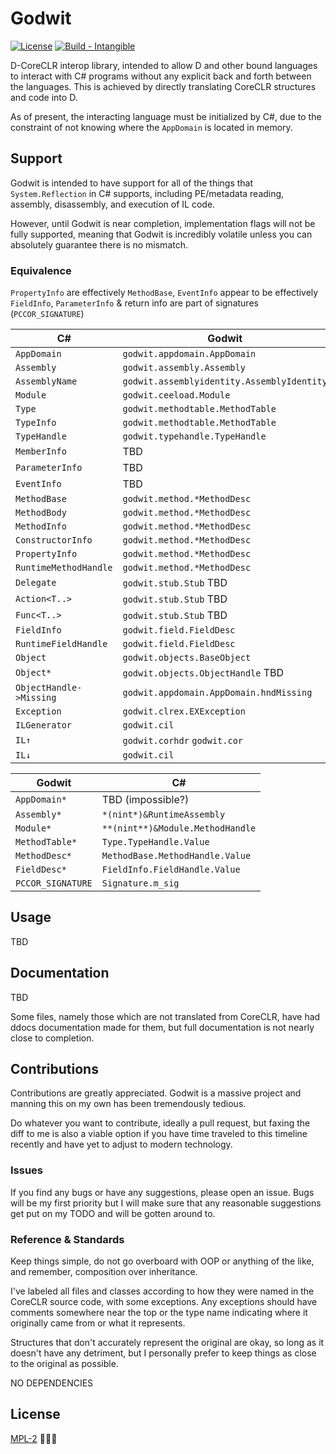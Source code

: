 # Godwit

[![License](https://img.shields.io/badge/License-MPL--2-blue)](#license)
[![Build - Intangible](https://img.shields.io/badge/Build-Intangible-informational)](https://)

D-CoreCLR interop library, intended to allow D and other bound languages to interact with C# programs without any explicit back and forth between the languages. This is achieved by directly translating CoreCLR structures and code into D.

As of present, the interacting language must be initialized by C#, due to the constraint of not knowing where the `AppDomain` is located in memory.

## Support

Godwit is intended to have support for all of the things that `System.Reflection` in C# supports, including PE/metadata reading, assembly, disassembly, and execution of IL code.

However, until Godwit is near completion, implementation flags will not be fully supported, meaning that Godwit is incredibly volatile unless you can absolutely guarantee there is no mismatch.

### Equivalence

`PropertyInfo` are effectively `MethodBase`, `EventInfo` appear to be effectively `FieldInfo`, `ParameterInfo` & return info are part of signatures (`PCCOR_SIGNATURE`) 

| C# | Godwit |
-----|--------|
| `AppDomain` | `godwit.appdomain.AppDomain` |
| `Assembly` | `godwit.assembly.Assembly` |
| `AssemblyName` | `godwit.assemblyidentity.AssemblyIdentity` |
| `Module` | `godwit.ceeload.Module` |
| `Type` | `godwit.methodtable.MethodTable` |
| `TypeInfo` | `godwit.methodtable.MethodTable` |
| `TypeHandle` | `godwit.typehandle.TypeHandle` |
| `MemberInfo` | TBD |
| `ParameterInfo` | TBD |
| `EventInfo` | TBD |
| `MethodBase` | `godwit.method.*MethodDesc` |
| `MethodBody` | `godwit.method.*MethodDesc` |
| `MethodInfo` | `godwit.method.*MethodDesc` |
| `ConstructorInfo` | `godwit.method.*MethodDesc` |
| `PropertyInfo` | `godwit.method.*MethodDesc` |
| `RuntimeMethodHandle` | `godwit.method.*MethodDesc` |
| `Delegate` | `godwit.stub.Stub` TBD |
| `Action<T..>` | `godwit.stub.Stub` TBD |
| `Func<T..>` | `godwit.stub.Stub` TBD |
| `FieldInfo` | `godwit.field.FieldDesc` |
| `RuntimeFieldHandle` | `godwit.field.FieldDesc` |
| `Object` | `godwit.objects.BaseObject` |
| `Object*` | `godwit.objects.ObjectHandle` TBD |
| `ObjectHandle->Missing` | `godwit.appdomain.AppDomain.hndMissing` |
| `Exception` | `godwit.clrex.EXException` |
| `ILGenerator` | `godwit.cil` |
| `IL↑` | `godwit.corhdr` `godwit.cor` |
| `IL↓` | `godwit.cil` |

| Godwit | C# |
|--------|----|
| `AppDomain*` | TBD (impossible?) |
| `Assembly*` | `*(nint*)&RuntimeAssembly` |
| `Module*` | `**(nint**)&Module.MethodHandle` |
| `MethodTable*` | `Type.TypeHandle.Value` |
| `MethodDesc*` | `MethodBase.MethodHandle.Value` |
| `FieldDesc*` | `FieldInfo.FieldHandle.Value` |
| `PCCOR_SIGNATURE` | `Signature.m_sig` |

## Usage

TBD

## Documentation

TBD

Some files, namely those which are not translated from CoreCLR, have had ddocs documentation made for them, but full documentation is not nearly close to completion.

## Contributions

Contributions are greatly appreciated. Godwit is a massive project and manning this on my own has been tremendously tedious.

Do whatever you want to contribute, ideally a pull request, but faxing the diff to me is also a viable option if you have time traveled to this timeline recently and have yet to adjust to modern technology.

### Issues

If you find any bugs or have any suggestions, please open an issue. Bugs will be my first priority but I will make sure that any reasonable suggestions get put on my TODO and will be gotten around to.

### Reference & Standards

Keep things simple, do not go overboard with OOP or anything of the like, and remember, composition over inheritance.

I've labeled all files and classes according to how they were named in the CoreCLR source code, with some exceptions. Any exceptions should have comments somewhere near the top or the type name indicating where it originally came from or what it represents.

Structures that don't accurately represent the original are okay, so long as it doesn't have any detriment, but I personally prefer to keep things as close to the original as possible.

NO DEPENDENCIES

## License

[MPL-2](/LICENSE.txt) 🎅🎅🎅
